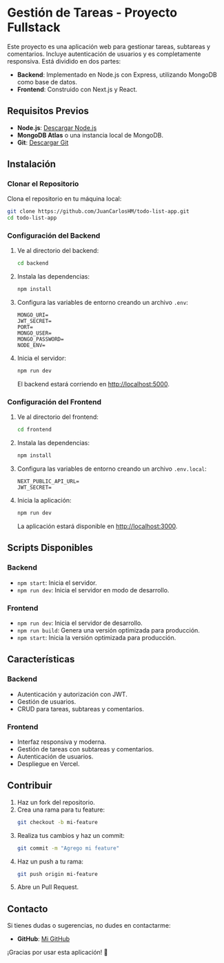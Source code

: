 # Gestión de Tareas - Proyecto Fullstack

Este proyecto es una aplicación web para gestionar tareas, subtareas y comentarios. Incluye autenticación de usuarios y es completamente responsiva. Está dividido en dos partes:

- **Backend**: Implementado en Node.js con Express, utilizando MongoDB como base de datos.
- **Frontend**: Construido con Next.js y React.

## Requisitos Previos

- **Node.js**: [Descargar Node.js](https://nodejs.org/)
- **MongoDB Atlas** o una instancia local de MongoDB.
- **Git**: [Descargar Git](https://git-scm.com/)

## Instalación

### Clonar el Repositorio
Clona el repositorio en tu máquina local:
```bash
git clone https://github.com/JuanCarlosHM/todo-list-app.git
cd todo-list-app
```

### Configuración del Backend

1. Ve al directorio del backend:
   ```bash
   cd backend
   ```

2. Instala las dependencias:
   ```bash
   npm install
   ```

3. Configura las variables de entorno creando un archivo `.env`:
   ```env
   MONGO_URI=
   JWT_SECRET=
   PORT=
   MONGO_USER=
   MONGO_PASSWORD=
   NODE_ENV=
   ```

4. Inicia el servidor:
   ```bash
   npm run dev
   ```

   El backend estará corriendo en [http://localhost:5000](http://localhost:5000).

### Configuración del Frontend

1. Ve al directorio del frontend:
   ```bash
   cd frontend
   ```

2. Instala las dependencias:
   ```bash
   npm install
   ```

3. Configura las variables de entorno creando un archivo `.env.local`:
   ```env
   NEXT_PUBLIC_API_URL=
   JWT_SECRET=
   ```

4. Inicia la aplicación:
   ```bash
   npm run dev
   ```

   La aplicación estará disponible en [http://localhost:3000](http://localhost:3000).

## Scripts Disponibles

### Backend
- `npm start`: Inicia el servidor.
- `npm run dev`: Inicia el servidor en modo de desarrollo.

### Frontend
- `npm run dev`: Inicia el servidor de desarrollo.
- `npm run build`: Genera una versión optimizada para producción.
- `npm start`: Inicia la versión optimizada para producción.

## Características

### Backend
- Autenticación y autorización con JWT.
- Gestión de usuarios.
- CRUD para tareas, subtareas y comentarios.

### Frontend
- Interfaz responsiva y moderna.
- Gestión de tareas con subtareas y comentarios.
- Autenticación de usuarios.
- Despliegue en Vercel.

## Contribuir

1. Haz un fork del repositorio.
2. Crea una rama para tu feature:
   ```bash
   git checkout -b mi-feature
   ```
3. Realiza tus cambios y haz un commit:
   ```bash
   git commit -m "Agrego mi feature"
   ```
4. Haz un push a tu rama:
   ```bash
   git push origin mi-feature
   ```
5. Abre un Pull Request.

## Contacto

Si tienes dudas o sugerencias, no dudes en contactarme:

- **GitHub**: [Mi GitHub](https://github.com/JuanCarlosHM)

¡Gracias por usar esta aplicación! 🚀
